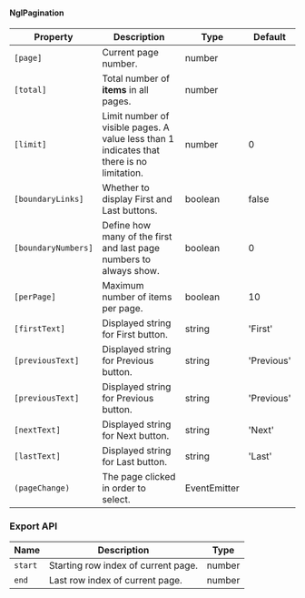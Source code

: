 ### <ngl-pagination>
#### NglPagination

| Property | Description | Type | Default |
| -------- | ----------- | ---- | ------- |
| `[page]` | Current page number. | number | |
| `[total]` | Total number of **items** in all pages. | number | |
| `[limit]` | Limit number of visible pages. A value less than 1 indicates that there is no limitation. | number |  0 |
| `[boundaryLinks]` | Whether to display First and Last buttons. | boolean | false |
| `[boundaryNumbers]` | Define how many of the first and last page numbers to always show. | boolean | 0 |
| `[perPage]` | Maximum number of items per page. | boolean | 10 |
| `[firstText]` | Displayed string for First button. | string | 'First' |
| `[previousText]` | Displayed string for Previous button. | string | 'Previous' |
| `[previousText]` | Displayed string for Previous button. | string | 'Previous' |
| `[nextText]` | Displayed string for Next button. | string | 'Next' |
| `[lastText]` | Displayed string for Last button. | string | 'Last' |
| `(pageChange)` | The page clicked in order to select. | EventEmitter<number> | |

### Export API

| Name | Description | Type |
| -------- | ----------- | ---- |
| `start` | Starting row index of current page. | number |
| `end` | Last row index of current page. | number |
